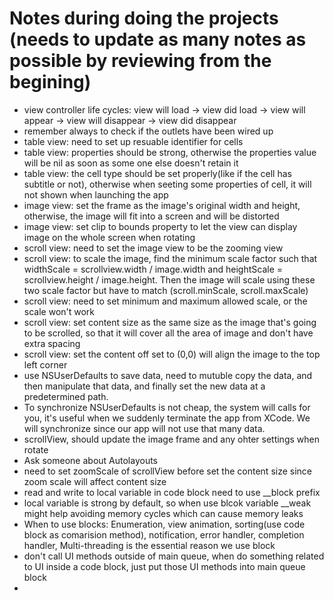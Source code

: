 # Notes during doing the projects (needs to update as many notes as possible by reviewing from the begining)

- view controller life cycles: view will load -> view did load -> view will appear -> view will disappear -> view did disappear
- remember always to check if the outlets have been wired up
- table view: need to set up resuable identifier for cells
- table view: properties should be strong, otherwise the properties value will be nil as soon as some one else doesn't retain it
- table view: the cell type should be set properly(like if the cell has subtitle or not), otherwise when seeting some properties of cell, it will not shown when launching the app
- image view: set the frame as the image's original width and height, otherwise, the image will fit into a screen and will be distorted
- image view: set clip to bounds property to let the view can display image on the whole screen when rotating
- scroll view: need to set the image view to be the zooming view
- scroll view: to scale the image, find the minimum scale factor such that widthScale = scrollview.width / image.width and heightScale = scrollview.height / image.height. Then the image will scale using these two scale factor but have to match (scroll.minScale, scroll.maxScale)
- scroll view: need to set minimum and maximum allowed scale, or the scale won't work
- scroll view: set content size as the same size as the image that's going to be scrolled, so that it will cover all the area of image and don't have extra spacing
- scroll view: set the content off set to (0,0) will align the image to the top left corner
- use NSUserDefaults to save data, need to mutuble copy the data, and then manipulate that data, and finally set the new data at a predetermined path.
- To synchronize NSUserDefaults is not cheap, the system will calls for you, it's useful when we suddenly terminate the app from XCode. We will synchronize since our app will not use that many data.
- scrollView, should update the image frame and any ohter settings when rotate
- Ask someone about Autolayouts 
- need to set zoomScale of scrollView before set the content size since zoom scale will affect content size
- read and write to local variable in code block need to use \_\_block prefix
- local variable is strong by default, so when use blcok variable \_\_weak might help avoiding memory cycles which can cause memory leaks
- When to use blocks: Enumeration, view animation, sorting(use code block as comarision method), notification, error handler, completion handler, Multi-threading is the essential reason we use block
- don't call UI methods outside of main queue, when do something related to UI inside a code block, just put those UI methods into main queue block
- 
